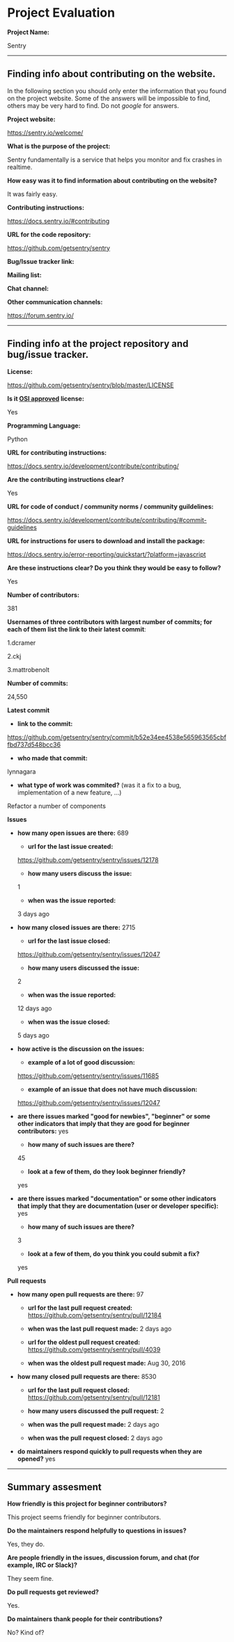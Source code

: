 # Project Evaluation 



__Project Name:__

Sentry

---

## Finding info about contributing on the website.

In the following section you should only enter the information that you
found on the project website. Some of the answers will be impossible to find, others
may be very hard to find. Do not _google_ for answers.

__Project website:__

https://sentry.io/welcome/

__What is the purpose of the project:__

Sentry fundamentally is a service that helps you monitor and fix crashes in realtime. 

__How easy was it to find information about contributing on the website?__

It was fairly easy.

__Contributing instructions:__

https://docs.sentry.io/#contributing

__URL for the code repository:__

https://github.com/getsentry/sentry

__Bug/Issue tracker link:__

__Mailing list:__

__Chat channel:__

__Other communication channels:__

https://forum.sentry.io/

---

## Finding info at the project repository and bug/issue tracker.

__License:__

https://github.com/getsentry/sentry/blob/master/LICENSE

__Is it [OSI approved](https://opensource.org/licenses/alphabetical) license:__

Yes

__Programming Language:__

Python

__URL for contributing instructions:__ 

https://docs.sentry.io/development/contribute/contributing/

__Are the contributing instructions clear?__ 

Yes

__URL for code of conduct / community norms / community guildelines:__

https://docs.sentry.io/development/contribute/contributing/#commit-guidelines

__URL for instructions for users to download and install the package:__

https://docs.sentry.io/error-reporting/quickstart/?platform=javascript

__Are these instructions clear? Do you think they would be easy to follow?__

Yes

__Number of contributors:__

381

__Usernames of three contributors with largest number of commits; for
each of them list the link to their latest commit__:

1.dcramer

2.ckj

3.mattrobenolt


__Number of commits:__

24,550

__Latest commit__

- __link to the commit:__

https://github.com/getsentry/sentry/commit/b52e34ee4538e565963565cbffbd737d548bcc36

- __who made that commit:__

lynnagara 

- __what type of work was commited?__ (was it a fix to a bug, implementation of a new feature, ...)

Refactor a number of components

__Issues__

- __how many open issues are there:__ 689

    - __url for the last issue created:__
    
    https://github.com/getsentry/sentry/issues/12178

    - __how many users discuss the issue:__
    
    1
    
    - __when was the issue reported:__
    
    3 days ago

- __how many closed issues are there:__ 2715

    - __url for the last issue closed:__
    
    https://github.com/getsentry/sentry/issues/12047
    
    - __how many users discussed the issue:__
    
    2
    
    - __when was the issue reported:__
    
    12 days ago
    
    - __when was the issue closed:__
    
    5 days ago

- __how active is the discussion on the issues:__ 

    - __example of a lot of good discussion:__ 
    
    https://github.com/getsentry/sentry/issues/11685
    
    - __example of an issue that does not have much discussion:__
    
    https://github.com/getsentry/sentry/issues/12047



- __are there issues marked "good for newbies", "beginner" or some other indicators that imply that they are good for beginner contributors:__ yes

    - __how many of such issues are there?__
    
    45
    
    - __look at a few of them, do they look beginner friendly?__ 

    yes

- __are there issues marked "documentation" or some other indicators that imply that they are documentation (user or developer specific):__ yes
 
    - __how many of such issues are there?__
    
    3
    
    - __look at a few of them, do you think you could submit a fix?__ 

    yes

__Pull requests__

- __how many open pull requests are there:__ 97

    - __url for the last pull request created:__ https://github.com/getsentry/sentry/pull/12184
    
    - __when was the last pull request made:__ 2 days ago

    - __url for the oldest pull request created:__ https://github.com/getsentry/sentry/pull/4039        
    
    - __when was the oldest pull request made:__ Aug 30, 2016

- __how many closed pull requests are there:__ 8530

    - __url for the last pull request closed:__  https://github.com/getsentry/sentry/pull/12181
    
    - __how many users discussed the pull request:__ 2
    
    - __when was the pull request made:__ 2 days ago
    
    - __when was the pull request closed:__ 2 days ago
    

- __do maintainers respond quickly to pull requests when they are opened?__  yes





---


## Summary assesment
__How friendly is this project for beginner contributors?__

This project seems friendly for beginner contributors.


__Do the maintainers respond helpfully to questions in issues?__

Yes, they do.


__Are people friendly in the issues, discussion forum, and chat (for example, IRC or Slack)?__

They seem fine. 


__Do pull requests get reviewed?__

Yes.

__Do maintainers thank people for their contributions?__

No? Kind of?
